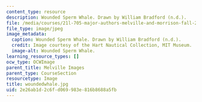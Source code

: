 ```yaml
---
content_type: resource
description: Wounded Sperm Whale. Drawn by William Bradford (n.d.).
file: /media/courses/21l-705-major-authors-melville-and-morrison-fall-2003/2e26ab1d2c6fd069983e816b8688a5fb_woundedwhale.jpg
file_type: image/jpeg
image_metadata:
  caption: Wounded Sperm Whale. Drawn by William Bradford (n.d.).
  credit: Image courtesy of the Hart Nautical Collection, MIT Museum.
  image-alt: Wounded Sperm Whale.
learning_resource_types: []
ocw_type: OCWImage
parent_title: Melville Images
parent_type: CourseSection
resourcetype: Image
title: woundedwhale.jpg
uid: 2e26ab1d-2c6f-d069-983e-816b8688a5fb
---
```

